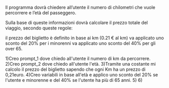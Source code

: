 Il programma dovrà chiedere all’utente il numero di chilometri che vuole percorrere e l’età del passeggero.

Sulla base di queste informazioni dovrà calcolare il prezzo totale del viaggio, secondo queste regole:

il prezzo del biglietto è definito in base ai km (0.21 € al km)
va applicato uno sconto del 20% per i minorenni
va applicato uno sconto del 40% per gli over 65.


1)Creo prompt_1 dove chiedo all'utente il numero di km da percorrere.
2)Creo prompt_2 dove chiedo all'utente l'età.
3)Tramite una costante mi calcolo il prezzo del biglietto sapendo che ogni Km ha un prezzo di 0,21euro.
4)Creo variabili in base all'età e applico uno sconto del 20% se l'utente e minorenne e del 40% se l'utente ha più di 65 anni.
5)
6)

